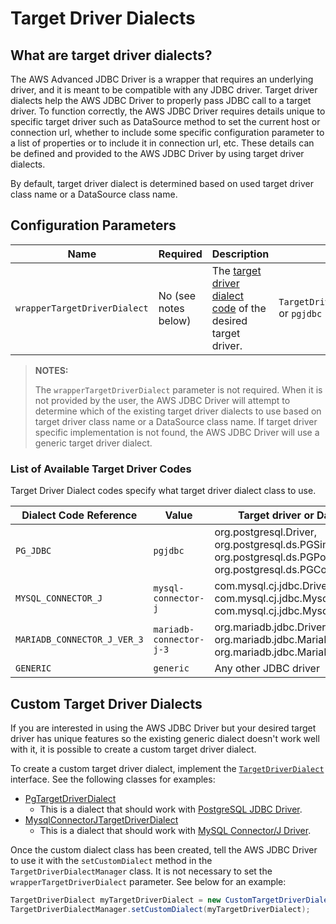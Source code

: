 # Target Driver Dialects

## What are target driver dialects?
The AWS Advanced JDBC Driver is a wrapper that requires an underlying driver, and it is meant to be compatible with any JDBC driver. Target driver dialects help the AWS JDBC Driver to properly pass JDBC call to a target driver. To function correctly, the AWS JDBC Driver requires details unique to specific target driver such as DataSource method to set the current host or connection url, whether to include some specific configuration parameter to a list of properties or to include it in connection url, etc. These details can be defined and provided to the AWS JDBC Driver by using target driver dialects.

By default, target driver dialect is determined based on used target driver class name or a DataSource class name. 

## Configuration Parameters
| Name             | Required             | Description                                                                                                 | Example                                       |
|------------------|----------------------|-------------------------------------------------------------------------------------------------------------|-----------------------------------------------|
| `wrapperTargetDriverDialect` | No (see notes below) | The [target driver dialect code](#list-of-available-target-driver-codes) of the desired target driver. | `TargetDriverDialectCodes.PG_JDBC` or `pgjdbc` |

> **NOTES:**
>
> The `wrapperTargetDriverDialect` parameter is not required. When it is not provided by the user, the AWS JDBC Driver will attempt to determine which of the existing target driver dialects to use based on target driver class name or a DataSource class name. If target driver specific implementation is not found, the AWS JDBC Driver will use a generic target driver dialect.
> 
### List of Available Target Driver Codes
Target Driver Dialect codes specify what target driver dialect class to use. 

| Dialect Code Reference | Value          | Target driver or DataSource class names                                                                                                                   |
|------------------------|----------------|-----------------------------------------------------------------------------------------------------------------------------------------------------------|
| `PG_JDBC`         | `pgjdbc` | org.postgresql.Driver,<br>org.postgresql.ds.PGSimpleDataSource,<br>org.postgresql.ds.PGPoolingDataSource,<br>org.postgresql.ds.PGConnectionPoolDataSource |
| `MYSQL_CONNECTOR_J`            | `mysql-connector-j`    | com.mysql.cj.jdbc.Driver,<br>com.mysql.cj.jdbc.MysqlDataSource,<br>com.mysql.cj.jdbc.MysqlConnectionPoolDataSource                                        |
| `MARIADB_CONNECTOR_J_VER_3`                | `mariadb-connector-j-3`        | org.mariadb.jdbc.Driver (ver. 3+),<br>org.mariadb.jdbc.MariaDbDataSource,<br>org.mariadb.jdbc.MariaDbPoolDataSource                                       |
| `GENERIC`            | `generic`    | Any other JDBC driver                                                                                                                                     |

## Custom Target Driver Dialects
If you are interested in using the AWS JDBC Driver but your desired target driver has unique features so the existing generic dialect doesn't work well with it, it is possible to create a custom target driver dialect.

To create a custom target driver dialect, implement the [`TargetDriverDialect`](/wrapper/src/main/java/software/amazon/jdbc/targetdriverdialect/TargetDriverDialect.java) interface. See the following classes for examples:

- [PgTargetDriverDialect](/wrapper/src/main/java/software/amazon/jdbc/targetdriverdialect/PgTargetDriverDialect.java)
    - This is a dialect that should work with [PostgreSQL JDBC Driver](https://github.com/pgjdbc/pgjdbc).
- [MysqlConnectorJTargetDriverDialect](/wrapper/src/main/java/software/amazon/jdbc/targetdriverdialect/MysqlConnectorJTargetDriverDialect.java)
    - This is a dialect that should work with [MySQL Connector/J Driver](https://github.com/mysql/mysql-connector-j).

Once the custom dialect class has been created, tell the AWS JDBC Driver to use it with the `setCustomDialect` method in the `TargetDriverDialectManager` class. It is not necessary to set the `wrapperTargetDriverDialect` parameter. See below for an example:

```java
TargetDriverDialect myTargetDriverDialect = new CustomTargetDriverDialect();
TargetDriverDialectManager.setCustomDialect(myTargetDriverDialect);
```
